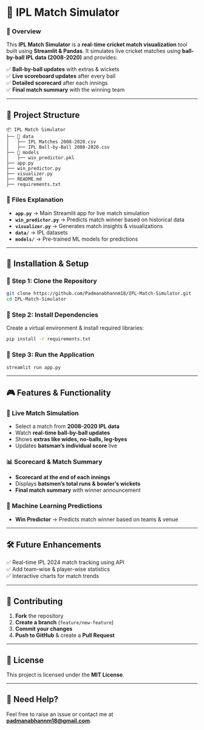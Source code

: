 # **🏏 IPL Match Simulator**  

### **🔹 Overview**  
This **IPL Match Simulator** is a **real-time cricket match visualization** tool built using **Streamlit & Pandas**. It simulates live cricket matches using **ball-by-ball IPL data (2008-2020)** and provides:  

✅ **Ball-by-ball updates** with extras & wickets  
✅ **Live scoreboard updates** after every ball  
✅ **Detailed scorecard** after each innings  
✅ **Final match summary** with the winning team  

---

## **📂 Project Structure**  

```
📦 IPL Match Simulator
├── 📁 data
│   ├── IPL Matches 2008-2020.csv
│   ├── IPL Ball-by-Ball 2008-2020.csv
├── 📁 models
│   ├── win_predictor.pkl
├── app.py
├── win_predictor.py
├── visualizer.py
├── README.md
├── requirements.txt
```

### **📝 Files Explanation**  
- **`app.py`** → Main Streamlit app for live match simulation  
- **`win_predictor.py`** → Predicts match winner based on historical data  
- **`visualizer.py`** → Generates match insights & visualizations  
- **`data/`** → IPL datasets  
- **`models/`** → Pre-trained ML models for predictions  

---

## **🚀 Installation & Setup**  

### **🔹 Step 1: Clone the Repository**
```bash
git clone https://github.com/Padmanabhannm18/IPL-Match-Simulator.git
cd IPL-Match-Simulator
```

### **🔹 Step 2: Install Dependencies**  
Create a virtual environment & install required libraries:  
```bash
pip install -r requirements.txt
```

### **🔹 Step 3: Run the Application**  
```bash
streamlit run app.py
```

---

## **🎮 Features & Functionality**  

### **🏏 Live Match Simulation**
- Select a match from **2008-2020 IPL data**
- Watch **real-time ball-by-ball updates**  
- Shows **extras like wides, no-balls, leg-byes**  
- Updates **batsman’s individual score** live  

### **📊 Scorecard & Match Summary**
- **Scorecard at the end of each innings**
- Displays **batsmen’s total runs & bowler’s wickets**
- **Final match summary** with winner announcement  

### **🧠 Machine Learning Predictions**
- **Win Predictor** → Predicts match winner based on teams & venue  

---

## **🛠️ Future Enhancements**
✅ Real-time IPL 2024 match tracking using API  
✅ Add team-wise & player-wise statistics  
✅ Interactive charts for match trends  

---

## **📌 Contributing**
1. **Fork** the repository  
2. **Create a branch** (`feature/new-feature`)  
3. **Commit your changes**  
4. **Push to GitHub** & create a **Pull Request**  

---

## **📜 License**
This project is licensed under the **MIT License**.  

---

## **💬 Need Help?**
Feel free to raise an issue or contact me at **padmanabhannm18@gmail.com**.  

